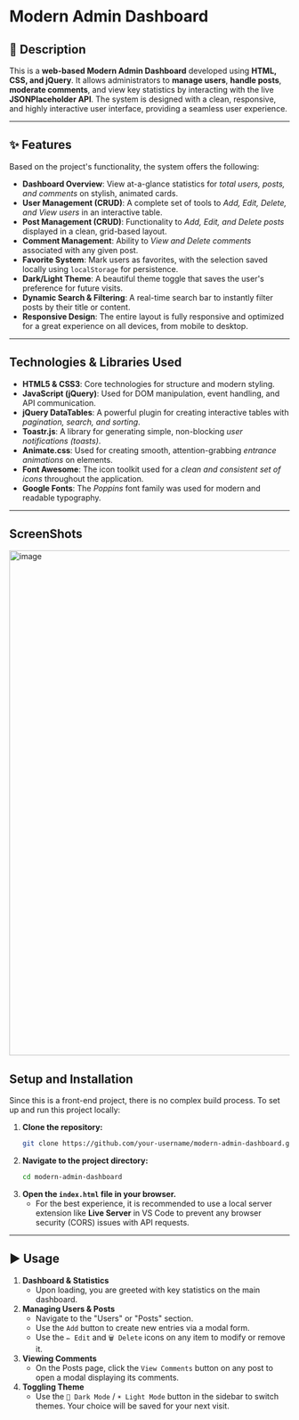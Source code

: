 #  Modern Admin Dashboard

## 📖 Description

This is a **web-based Modern Admin Dashboard** developed using **HTML, CSS, and jQuery**. It allows administrators to **manage users**, **handle posts**, **moderate comments**, and view key statistics by interacting with the live **JSONPlaceholder API**. The system is designed with a clean, responsive, and highly interactive user interface, providing a seamless user experience.

---

## ✨ Features

Based on the project's functionality, the system offers the following:

-   **Dashboard Overview**: View at-a-glance statistics for *total users, posts, and comments* on stylish, animated cards.
-   **User Management (CRUD)**: A complete set of tools to *Add, Edit, Delete, and View users* in an interactive table.
-   **Post Management (CRUD)**: Functionality to *Add, Edit, and Delete posts* displayed in a clean, grid-based layout.
-   **Comment Management**: Ability to *View and Delete comments* associated with any given post.
-   **Favorite System**: Mark users as favorites, with the selection saved locally using `localStorage` for persistence.
-   **Dark/Light Theme**: A beautiful theme toggle that saves the user's preference for future visits.
-   **Dynamic Search & Filtering**: A real-time search bar to instantly filter posts by their title or content.
-   **Responsive Design**: The entire layout is fully responsive and optimized for a great experience on all devices, from mobile to desktop.

---

##  Technologies & Libraries Used

-   **HTML5 & CSS3**: Core technologies for structure and modern styling.
-   **JavaScript (jQuery)**: Used for DOM manipulation, event handling, and API communication.
-   **jQuery DataTables**: A powerful plugin for creating interactive tables with *pagination, search, and sorting*.
-   **Toastr.js**: A library for generating simple, non-blocking *user notifications (toasts)*.
-   **Animate.css**: Used for creating smooth, attention-grabbing *entrance animations* on elements.
-   **Font Awesome**: The icon toolkit used for a *clean and consistent set of icons* throughout the application.
-   **Google Fonts**: The *Poppins* font family was used for modern and readable typography.

---
## ScreenShots 
<img width="1895" height="906" alt="image" src="https://github.com/user-attachments/assets/9c897cb1-0dcf-43aa-b7ef-f50a697ceef9" />


##  Setup and Installation

Since this is a front-end project, there is no complex build process. To set up and run this project locally:

1.  **Clone the repository:**
    ```bash
    git clone https://github.com/your-username/modern-admin-dashboard.git
    ```
2.  **Navigate to the project directory:**
    ```bash
    cd modern-admin-dashboard
    ```
3.  **Open the `index.html` file in your browser.**
    -   For the best experience, it is recommended to use a local server extension like **Live Server** in VS Code to prevent any browser security (CORS) issues with API requests.

---

## ▶️ Usage

1.  **Dashboard & Statistics** 
    -   Upon loading, you are greeted with key statistics on the main dashboard.
2.  **Managing Users & Posts** 
    -   Navigate to the "Users" or "Posts" section.
    -   Use the `Add` button to create new entries via a modal form.
    -   Use the `✏️ Edit` and `🗑️ Delete` icons on any item to modify or remove it.
3.  **Viewing Comments** 
    -   On the Posts page, click the `View Comments` button on any post to open a modal displaying its comments.
4.  **Toggling Theme** 
    -   Use the `🌙 Dark Mode` / `☀️ Light Mode` button in the sidebar to switch themes. Your choice will be saved for your next visit.
